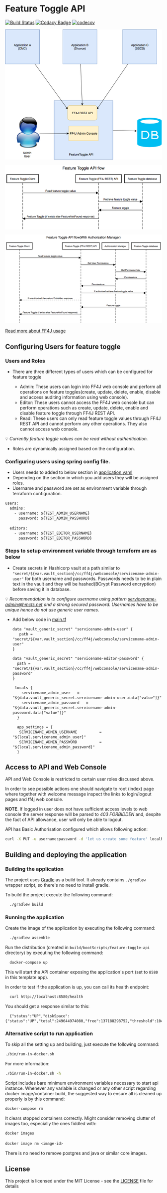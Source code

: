 # Feature Toggle API

[![Build Status](https://travis-ci.org/hmcts/feature-toggle-api.svg?branch=master)](https://travis-ci.org/hmcts/feature-toggle-api)
[![Codacy Badge](https://api.codacy.com/project/badge/Grade/ace85050970d4ea99e8034a4dc768b63)](https://www.codacy.com/app/HMCTS/feature-toggle-api)
[![codecov](https://codecov.io/gh/hmcts/feature-toggle-api/branch/master/graph/badge.svg)](https://codecov.io/gh/hmcts/feature-toggle-api)

![LLD](/doc/arch/ft-api-component.png)

![Sequence diagram without authorization](/doc/arch/ft-api-without-authorization-sequence-diag.png)

![Sequence diagram with authorization](/doc/arch/ft-api-with-authorization-sequence-diag.png)

[Read more about FF4J usage](/doc/README.md)

## Configuring Users for feature toggle

### Users and Roles

- There are three different types of users which can be configured for feature toggle

  - Admin: These users can login into FF4J web console and perform all operations on feature toggles(create, update, delete, enable, disable and access auditing information using web console).
  - Editor: These users cannot access the FF4J web console but can perform operations such as create, update, delete, enable and disable feature toggle through FF4J REST API.
  - Read: These users can only read feature toggle values through FF4J REST API and cannot perform any other operations. They also cannot access web console.
  
 :bulb: *Currently feature toggle values can be read without authentication.*
 
 - Roles are dynamically assigned based on the configuration.
 
### Configuring users using spring config file.

- Users needs to added to below section in [application.yaml](src/main/resources/application.yaml)
- Depending on the section in which you add users they will be assigned roles.
- Username and password are set as environment variable through terraform configuration.

```
users:
  admins:
    - username: ${TEST_ADMIN_USERNAME}
      password: ${TEST_ADMIN_PASSWORD}

  editors:
    - username: ${TEST_EDITOR_USERNAME}
      password: ${TEST_EDITOR_PASSWORD}
```

### Steps to setup environment variable through terraform are as below

 - Create secrets in Hashicorp vault at a path similar to `"secret/${var.vault_section}/cc/ff4j/webconsole/servicename-admin-user"` for both username and passwords.
 Passwords needs to be in plain text in the vault and they will be hashed(BCrypt Password encryption) before saving it in database.
 
 :bulb: *Recommendation is to configure username using pattern servicename-admin@hmcts.net and a strong secured password.
 Usernames have to be unique hence do not use generic user names.*
 
 - Add below code in [main.tf](infrastructure/main.tf)
  
    ```
    data "vault_generic_secret" "servicename-admin-user" {
       path = "secret/${var.vault_section}/cc/ff4j/webconsole/servicename-admin-user"
    }
    ```
    
     ```
     data "vault_generic_secret" "servicename-editor-password" {
       path = "secret/${var.vault_section}/cc/ff4j/webconsole/servicename-admin-password"
     }
    ```
    
    ```
     locals {
        servicename_admin_user   = "${data.vault_generic_secret.servicename-admin-user.data["value"]}"
        servicename_admin_password   = "${data.vault_generic_secret.servicename-admin-password.data["value"]}"
      }
    ```
    
    ```
      app_settings = {
       SERVICENAME_ADMIN_USERNAME          = "${local.servicename_admin_user}"
       SERVICENAME_ADMIN_PASSWORD          = "${local.servicename_admin_password}"
      }  
     ```

## Access to API and Web Console

API and Web Console is restricted to certain user roles discussed above.

In order to see possible actions one should navigate to root (index) page where together with welcome message inspect the links to login/logout pages and ff4j web console.

**NOTE**. If logged in user does not have sufficient access levels to web console the server response will be parsed to *403 FORBIDDEN* and, despite the fact of API allowance, user will only be able to logout.

API has Basic Authorisation configured which allows following action:

```bash
curl -X PUT -u username:password -d 'let us create some feature' localhost:8580/api/ff4j/store/features
```

## Building and deploying the application

### Building the application

The project uses [Gradle](https://gradle.org) as a build tool. It already contains
`./gradlew` wrapper script, so there's no need to install gradle.

To build the project execute the following command:

```bash
  ./gradlew build
```

### Running the application

Create the image of the application by executing the following command:

```bash
  ./gradlew assemble
```

Run the distribution (created in `build/bootScripts/feature-toggle-api` directory)
by executing the following command:

```bash
  docker-compose up
```

This will start the API container exposing the application's port
(set to `8580` in this template app).

In order to test if the application is up, you can call its health endpoint:

```bash
  curl http://localhost:8580/health
```

You should get a response similar to this:

```
  {"status":"UP","diskSpace":{"status":"UP","total":249644974080,"free":137188298752,"threshold":10485760}}
```

### Alternative script to run application

To skip all the setting up and building, just execute the following command:

```bash
./bin/run-in-docker.sh
```

For more information:

```bash
./bin/run-in-docker.sh -h
```

Script includes bare minimum environment variables necessary to start api instance. Whenever any variable is changed or any other script regarding docker image/container build, the suggested way to ensure all is cleaned up properly is by this command:

```bash
docker-compose rm
```

It clears stopped containers correctly. Might consider removing clutter of images too, especially the ones fiddled with:

```bash
docker images

docker image rm <image-id>
```

There is no need to remove postgres and java or similar core images.

## License

This project is licensed under the MIT License - see the [LICENSE](LICENSE) file for details
